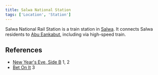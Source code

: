 ```yaml
---
title: Salwa National Station
tags: ['Location', 'Station']
---
```

Salwa National Rail Station is a train station in [Salwa](/_wiki/salwa.md). It connects Salwa residents to [Abu Eankabut](/_wiki/abu-eankabut.md), including via high-speed train.

## References
- [New Year's Eve, Side B](/_wiki/new-years-eve-side-b.md) 1, 2
- [Bet On It](/_wiki/bet-on-it.md) 3
